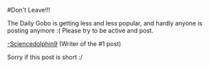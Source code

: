#Don't Leave!!!

The Daily Gobo is getting less and less popular, and hardly anyone is posting anymore :( Please try to be active and post.

[-Sciencedolphin9](scratch.mit.edu/users/sciencedolphin9) (Writer of the #1 post)

Sorry if this post is short :/